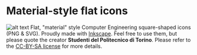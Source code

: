 # Material-style flat icons
![alt text](https://i.imgur.com/bJcdBKK.png "Icon wall")
Flat, "material" style Computer Engineering square-shaped icons (PNG & SVG). Proudly made with [Inkscape](https://inkscape.org/).
Feel free to use them, but please quote the creator **Studenti del Politecnico di Torino**. Please refer to the [CC-BY-SA license](https://creativecommons.org/licenses/by-sa/4.0/) for more details.
